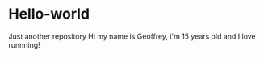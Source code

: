 # Hello-world
Just another repository
Hi my name is Geoffrey, i'm 15 years old and I love runnning!
